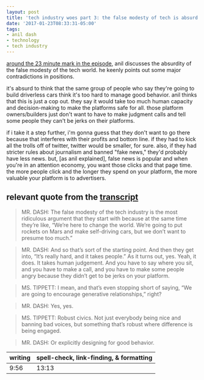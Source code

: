 ```yaml
---
layout: post
title: 'tech industry woes part 3: the false modesty of tech is absurd'
date: '2017-01-23T08:33:31-05:00'
tags:
- anil dash
- technology
- tech industry
---
```


[around the 23 minute mark in the episode](http://www.onbeing.org/program/anil-dash-tech-s-moral-reckoning/), anil discusses the absurdity of the false modesty of the tech world. he keenly points out some major contradictions in positions. 

it's absurd to think that the same group of people who say they're going to build driverless cars think it's too hard to manage good behavior. anil thinks that this is just a cop out. they say it would take too much human capacity and decision-making to make the platforms safe for all. those platform owners/builders just don't want to have to make judgment calls and tell some people they can't be jerks on their platforms. 

if i take it a step further, i'm gonna guess that they don't want to go there because that interferes with their profits and bottom line. if they had to kick all the trolls off of twitter, twitter would be smaller, for sure. also, if they had stricter rules about journalism and banned "fake news," they'd probably have less news. but, [as anil explained], false news is popular and when you're in an attention economy, you want those clicks and that page time. the more people click and the longer they spend on your platform, the more valuable your platform is to advertisers. 

## relevant quote from the [transcript](http://www.onbeing.org/program/anil-dash-tech-s-moral-reckoning/transcript/9139)

> MR. DASH: The false modesty of the tech industry is the most ridiculous argument that they start with because at the same time they’re like, “We’re here to change the world. We’re going to put rockets on Mars and make self-driving cars, but we don’t want to presume too much.”

> MR. DASH: And so that’s sort of the starting point. And then they get into, “It’s really hard, and it takes people.” As it turns out, yes. Yeah, it does. It takes human judgement. And you have to say where you sit, and you have to make a call, and you have to make some people angry because they didn’t get to be jerks on your platform.

> MS. TIPPETT: I mean, and that’s even stopping short of saying, “We are going to encourage generative relationships,” right?

> MR. DASH: Yes, yes.

> MS. TIPPETT: Robust civics. Not just everybody being nice and banning bad voices, but something that’s robust where difference is being engaged.

> MR. DASH: Or explicitly designing for good behavior.

<table>
	<thead>
		<tr>
			<th>writing</th>
			<th>spell-check, link-finding, & formatting</th>
		</tr>
	</thead>
	<tbody>
		<tr>
			<td>9:56</td>
			<td>13:13</td>
		</tr>
	</tbody>
</table>